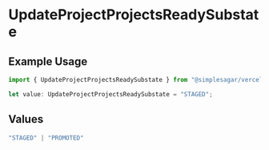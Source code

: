 # UpdateProjectProjectsReadySubstate

## Example Usage

```typescript
import { UpdateProjectProjectsReadySubstate } from "@simplesagar/vercel/models/updateprojectop.js";

let value: UpdateProjectProjectsReadySubstate = "STAGED";
```

## Values

```typescript
"STAGED" | "PROMOTED"
```